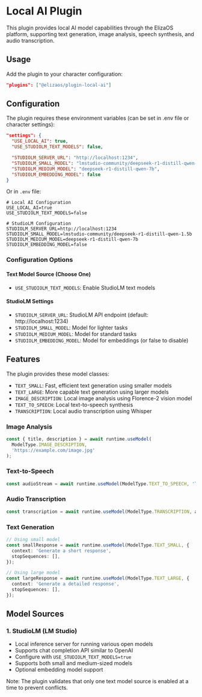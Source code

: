 # Local AI Plugin

This plugin provides local AI model capabilities through the ElizaOS platform, supporting text generation, image analysis, speech synthesis, and audio transcription.

## Usage

Add the plugin to your character configuration:

```json
"plugins": ["@elizaos/plugin-local-ai"]
```

## Configuration

The plugin requires these environment variables (can be set in .env file or character settings):

```json
"settings": {
  "USE_LOCAL_AI": true,
  "USE_STUDIOLM_TEXT_MODELS": false,

  "STUDIOLM_SERVER_URL": "http://localhost:1234",
  "STUDIOLM_SMALL_MODEL": "lmstudio-community/deepseek-r1-distill-qwen-1.5b",
  "STUDIOLM_MEDIUM_MODEL": "deepseek-r1-distill-qwen-7b",
  "STUDIOLM_EMBEDDING_MODEL": false
}
```

Or in `.env` file:

```env
# Local AI Configuration
USE_LOCAL_AI=true
USE_STUDIOLM_TEXT_MODELS=false

# StudioLM Configuration
STUDIOLM_SERVER_URL=http://localhost:1234
STUDIOLM_SMALL_MODEL=lmstudio-community/deepseek-r1-distill-qwen-1.5b
STUDIOLM_MEDIUM_MODEL=deepseek-r1-distill-qwen-7b
STUDIOLM_EMBEDDING_MODEL=false
```

### Configuration Options

#### Text Model Source (Choose One)

- `USE_STUDIOLM_TEXT_MODELS`: Enable StudioLM text models

#### StudioLM Settings

- `STUDIOLM_SERVER_URL`: StudioLM API endpoint (default: http://localhost:1234)
- `STUDIOLM_SMALL_MODEL`: Model for lighter tasks
- `STUDIOLM_MEDIUM_MODEL`: Model for standard tasks
- `STUDIOLM_EMBEDDING_MODEL`: Model for embeddings (or false to disable)

## Features

The plugin provides these model classes:

- `TEXT_SMALL`: Fast, efficient text generation using smaller models
- `TEXT_LARGE`: More capable text generation using larger models
- `IMAGE_DESCRIPTION`: Local image analysis using Florence-2 vision model
- `TEXT_TO_SPEECH`: Local text-to-speech synthesis
- `TRANSCRIPTION`: Local audio transcription using Whisper

### Image Analysis

```typescript
const { title, description } = await runtime.useModel(
  ModelType.IMAGE_DESCRIPTION,
  'https://example.com/image.jpg'
);
```

### Text-to-Speech

```typescript
const audioStream = await runtime.useModel(ModelType.TEXT_TO_SPEECH, 'Text to convert to speech');
```

### Audio Transcription

```typescript
const transcription = await runtime.useModel(ModelType.TRANSCRIPTION, audioBuffer);
```

### Text Generation

```typescript
// Using small model
const smallResponse = await runtime.useModel(ModelType.TEXT_SMALL, {
  context: 'Generate a short response',
  stopSequences: [],
});

// Using large model
const largeResponse = await runtime.useModel(ModelType.TEXT_LARGE, {
  context: 'Generate a detailed response',
  stopSequences: [],
});
```

## Model Sources

### 1. StudioLM (LM Studio)

- Local inference server for running various open models
- Supports chat completion API similar to OpenAI
- Configure with `USE_STUDIOLM_TEXT_MODELS=true`
- Supports both small and medium-sized models
- Optional embedding model support

Note: The plugin validates that only one text model source is enabled at a time to prevent conflicts.
